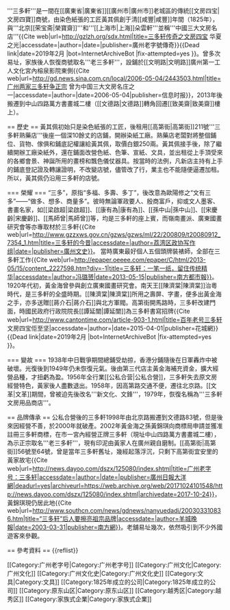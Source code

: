 '''三多軒'''是一間在[[廣東省|廣東省]][[廣州市|廣州市]]老城區的傳統[[文房四宝|文房四寶]]商號，由染色紙張的工匠黃其佩創于清[[咸豐|咸豐]]年間（1825年），與'''北京[[荣宝斋|榮寶齋]]'''和'''[[上海市|上海]]朵雲軒'''並稱'''中國三大文房名店'''<ref name="四">{{Cite web|url=http://gzlzh.org/sdx.html|title=三多轩传奇之文房四宝 华夏之光|accessdate=|author=|date=|publisher=廣州老字號傳奇}}{{Dead link|date=2019年2月 |bot=InternetArchiveBot |fix-attempted=yes }}</ref>。曾多次易址，家族後人恢復商號取名'''老三多軒'''，設鋪於[[文明路|文明路]]廣州第一工人文化宮內榕泉影院東側<ref name="正">{{Cite web|url=http://gd.news.sina.com.cn/local/2006-05-04/2443503.html|title=广州两家三多轩争正宗 曾为中国三大文房名庄之一|accessdate=|author=|date=2006-05-04|publisher=信息时报}}</ref>，2013年後搬遷到中山四路萬方書畫城二樓（[[文德路|文德路]]轉角回遷[[致美齋|致美齋]]樓上）。

== 歷史 ==
黃其佩初始只是染色紙張的工匠，後租用[[高第街|高第街]]211號'''三多軒熟藥店'''後座一個深10餘丈的店鋪，開辦染紙工廠。熟藥店老闆對將整個鋪位、貨物、傢俱和鋪底記權讓給黃其佩，取價白銀250兩。黃其佩接手後，除了繼續開辦工廠染紙外，還在鋪面改營色紙、色筆、宣紙、文具，並出租從上手頂受來的各鄉會景、神誕所用的畫榜和飄色儀仗器具。按當時的法例，凡新店主持有上手的鋪底登記證及轉讓證明，不改變店號，儘管改了行，業主也不能隨便逼遷加租。所以，黃其佩仍沿用三多軒的店號<ref name="四"/>。

=== 榮耀 ===
“三多”，原指“多福、多壽、多丁”，後改意為歐陽修之“文有三多”——“做多、想多、商量多”。彼時無論軍政要人、殷商富戶，抑或文人墨客、書畫名家，如[[梁啟超|梁啟超]]、[[康有為|康有為]]、[[孫中山|孫中山]]、[[宋慶齡|宋慶齡]]、[[馬師曾|馬師曾]]等，均是三多軒的座上賓，而嶺南畫派、廣東國畫研究會等亦專取材於三多軒<ref name="昔">{{Cite web|url=http://www.gzzxws.gov.cn/gzws/gzws/ml/22/200809/t20080912_7354_1.htm|title=三多轩的今昔|accessdate=|author=荔湾区政协写作组|date=|publisher=廣州文史}}</ref>。 當時廣東最好個人五個頭牌裝裱師，全部在三多軒工作<ref>{{Cite web|url=http://epaper.oeeee.com/epaper/C/html/2013-05/15/content_2227598.htm?div=-1|title=三多轩：一笔一纸，留住传统精华|accessdate=|author=冯璐赟|date=2013-05-15|publisher=南方都市報}}</ref>。1920年代初，黃金海曾參與創立廣東國畫研究會。南天王[[陳濟棠|陳濟棠]]治粵時代，是三多軒的全盛時期。[[陳濟棠|陳濟棠]]所用之壽屏、字畫，便多出黃金海之手，亦多送贈[[蔣介石|蔣介石]]與北方軍閥。高第街開馬路時，三多軒改建門面，時國民政府行政院院長[[譚延闓|譚延闓]]為三多軒書寫招牌<ref name="至">{{Cite web|url=http://www.cantontime.com/article-903-1.html|title=百年老号三多轩 文房四宝佢至坚|accessdate=|author=|date=2015-04-01|publisher=花城網}}{{Dead link|date=2019年2月 |bot=InternetArchiveBot |fix-attempted=yes }}</ref>。

=== 變故 === 
1938年中日戰爭期間總鋪受劫掠，香港分鋪隨後在日軍轟炸中被破壞。光復後到1949年仍未恢復元氣<ref name="至"/>。後由第三代店主黃金海補充資金，擴大經營品種，才扭虧為盈。1956年全行業[[公私合营|公私合營]]，三多軒失去原文房經營特色，黃家後人盡數退出。1958年，因高第路交通不便，遷往北京路。[[文革|文革]]期間，曾被迫先後改名'''新文化、文鋒'''，1979年，恢復名稱為'''三多軒文房用品商店'''<ref name="昔"/>。

== 品牌傳承 ==
公私合營後的三多軒1998年由北京路搬遷到文德路83號，但是後來因經營不善，於2000年就破產。2002年黃金海之孫黃錦琪向商標局申請並獲准註冊三多軒商標，在市一宮內經營正牌三多軒（現址中山四路萬方書畫城二樓），為示正宗取名'''老三多軒'''，現有印泥由黃家人在廣州親自磨制<ref name="正"/>。[[高第街|高第街]]56號至64號，曾是當年三多軒舊址，幾經起落浮沉，只剩下高第街宜安里的黃家故宅<ref>{{Cite web|url=http://news.dayoo.com/dszx/125080/index.shtml|title=广州老字号：三多轩|accessdate=|author=|date=|publisher=廣州日報大洋網|deadurl=yes|archiveurl=https://web.archive.org/web/20171024101548/http://news.dayoo.com/dszx/125080/index.shtml|archivedate=2017-10-24}}</ref>，黃錦琪現仍居此地<ref>{{Cite web|url=http://www.southcn.com/news/gdnews/nanyuedadi/200303310836.htm|title=“三多轩”后人要擦亮祖宗品牌|accessdate=|author=羊城晚報|date=2003-03-31|publisher=南方網}}</ref>。老舖易址幾次，依然吸引到不少外國遊客來參觀。


== 參考資料 ==
{{reflist}}

[[Category:广州老字号|Category:广州老字号]]
[[Category:广州文化|Category:广州文化]]
[[Category:广州文化史|Category:广州文化史]]
[[Category:文具|Category:文具]]
[[Category:1825年成立的公司|Category:1825年成立的公司]]
[[Category:原东山区|Category:原东山区]]
[[Category:越秀区|Category:越秀区]]
[[Category:家族式企業|Category:家族式企業]]